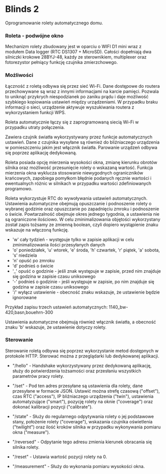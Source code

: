 # Blinds 2
Oprogramowanie rolety automatycznego domu.

### Roleta - podwójne okno
Mechanizm rolety zbudowany jest w oparciu o WIFI D1 mini wraz z modułem Data logger (RTC DS1307 + MicroSD). Całości dopełniają dwa silniczki krokowe 28BYJ-48, każdy ze sterownikiem, multiplexer oraz fotorezystor pełniący funkcję czujnika zmierzchowego.

### Możliwości
Łączność z roletą odbywa się przez sieć Wi-Fi.
Dane dostępowe do routera przechowywane są wraz z innymi informacjami na karcie pamięci. Pozwala to uniknąć przykrych niespodzianek po zaniku prądu i daje możliwość szybkiego kopiowania ustawień między urządzeniami.
W przypadku braku informacji o sieci, urządzenie aktywuje wyszukiwania routera z wykorzystaniem funkcji WPS.

Roleta automatycznie łączy się z zaprogramowaną siecią Wi-Fi w przypadku utraty połączenia.

Zawiera czujnik światła wykorzystywany przez funkcje automatycznych ustawień. Dane z czujnika wysyłane są również do bliźniaczego urządzenia w pomieszczeniu jakim jest włącznik światła. Parowanie urządzeń odbywa się poprzez aplikację dedykowaną.

Roleta posiada opcję mierzenia wysokości okna, zmianę kierunku obrotów silnika oraz możliwość przesunięcie rolety o wskazaną wartość. Funkcja mierzenia okna wyklucza stosowanie niewygodnych ograniczników krańcowych, zapobiega pomyłkom błędnie podanych ręcznie wartości i ewentualnych różnic w silnikach w przypadku wartości zdefiniowanych programowo.

Roleta wykorzystuje RTC do wywoływania ustawień automatycznych.
Ustawienia automatyczne obejmują opuszczanie i podnoszenie rolety o wybranej godzinie oraz opuszczanie po zapadnięciu zmroku i podnoszenie o świcie. Powtarzalność obejmuje okres jednego tygodnia, a ustawienia nie są ograniczone ilościowo. W celu zminimalizowania objętości wykorzystany został zapis tożsamy ze zmienną boolean, czyli dopiero wystąpienie znaku wskazuje na włączoną funkcję.

* 'w' cały tydzień - występuje tylko w zapisie aplikacji w celu zminimalizowania ilości przesyłanych danych
* 'o' poniedziałek, 'u' wtorek, 'e' środa, 'h' czwartek, 'r' piątek, 'a' sobota, 's' niedziela
* 'n' opuść po zmroku
* 'd' podnieś o świcie
* '_' opuść o godzinie - jeśli znak występuje w zapisie, przed nim znajduje się godzina w zapisie czasu uniksowego
* '-' podnieś o godzinie - jeśli występuje w zapisie, po nim znajduje się godzina w zapisie czasu uniksowego
* '/' wyłącz ustawienie - obecność znaku wskazuje, że ustawienie będzie ignorowane

Przykład zapisu trzech ustawień automatycznych: 1140_bw-420,basn,bouehrn-300

Ustawienia automatyczne obejmują również włącznik światła, a obecność znaku 'b' wskazuje, że ustawienie dotyczy rolety.

### Sterowanie
Sterowanie roletą odbywa się poprzez wykorzystanie metod dostępnych w protokole HTTP. Sterować można z przeglądarki lub dedykowanej aplikacji.

* "/hello" - Handshake wykorzystywany przez dedykowaną aplikację, służy do potwierdzenia tożsamości oraz przesłaniu wszystkich parametrów pracy rolety.

* "/set" - Pod ten adres przesyłane są ustawienia dla rolety, dane przesyłane w formacie JSON. Ustawić można strefę czasową ("offset"), czas RTC ("access"), IP bliźniaczego urządzenia ("twin"), ustawienia automatyzujące ("smart"), pozycję rolety na oknie ("coverage") oraz dokonać kalibracji pozycji ("calibrate").

* "/state" - Służy do regularnego odpytywania rolety o jej podstawowe stany, położenie rolety ("coverage"), wskazania czujnika oświetlenia ("twilight") oraz ilość kroków silnika w przypadku wykonywania pomiaru okna ("measure").

* "/reversed" - Odpytanie tego adresu zmienia kierunek obracania się silnika rolety.

* "/reset" - Ustawia wartość pozycji rolety na 0.

* "/measurement" - Służy do wykonania pomiaru wysokości okna.
